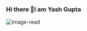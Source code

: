 ### Hi there 👋I am Yash Gupta
![image-read](https://user-images.githubusercontent.com/119420347/231440734-6e93ce54-b546-4022-9ccd-d232d00e82ce.jpg)


<!--
**yash-levi1896/yash-levi1896** is a ✨ _special_ ✨ repository because its `README.md` (this file) appears on your GitHub profile.


Here are some ideas to get you started:

- 🔭 I’m currently learning backend development
- 🌱 I’m currently learning ...
- 👯 I’m looking to collaborate on ...
- 🤔 I’m looking for help with ...
- 💬 Ask me about ...
- 📫 How to reach me: ...
- 😄 Pronouns: ...
- ⚡ Fun fact: ...
-->
